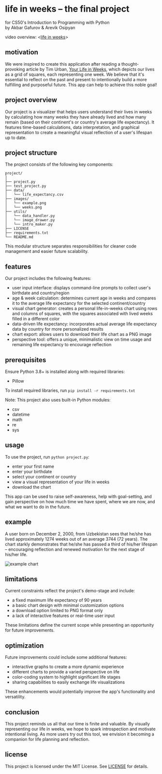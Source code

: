 # life in weeks – the final project
for CS50's Introduction to Programming with Python <br>
by Akbar Gafurov & Arevik Osipyan

video overview: <[life in weeks](https://youtu.be/FDV3obZF4H4)>

## motivation
We were inspired to create this application after reading a thought-provoking article by Tim Urban, [Your Life in Weeks](https://waitbutwhy.com/2014/05/life-weeks.html), which depicts our lives as a grid of squares, each representing one week. We believe that it's essential to reflect on the past and present to intentionally build a more fulfilling and purposeful future. This app can help to achieve this noble goal!

## project overview
Our project is a visualizer that helps users understand their lives in weeks by calculating how many weeks they have already lived and how many remain (based on their continent's or country's average life expectancy). It features time-based calculations, data interpretation, and graphical representation to create a meaningful visual reflection of a user's lifespan up to date.

## project structure
The project consists of the following key components:
```
project/
│
├── project.py
├── test_project.py
├── data/
│   └── life_expectancy.csv
├── images/
│   └── example.png
│   └── weeks.png
├── utils/
│   └── data_handler.py
│   └── image_drawer.py
│   └── intro_maker.py
├── LICENSE
├── requirements.txt
└── README.md
```
This modular structure separates responsibilities for cleaner code management and easier future scalability.

## features
Our project includes the following features:
* user input interface: displays command-line prompts to collect user's birthdate and country/region
* age & week calculation: determines current age in weeks and compares it to the average life expectancy for the selected continent/country
* visual chart generator: creates a personal life-in-weeks chart using rows and columns of squares, with the squares associated with lived weeks filled in a different color
* data-driven life expectancy: incorporates actual average life expectancy data by country for more personalized results
* chart export: allows users to download their life chart as a PNG image
* perspective tool: offers a unique, minimalistic view on time usage and remaining life expectancy to encourage reflection

## prerequisites
Ensure Python 3.8+ is installed along with required libraries:
* Pillow

To install required libraries, run `pip install -r requirements.txt`

Note: This project also uses built-in Python modules:
* csv
* datetime
* math
* re
* sys

## usage
To use the project, run `python project.py`:
* enter your first name
* enter your birthdate
* select your continent or country
* view a visual representation of your life in weeks
* download the chart

This app can be used to raise self-awareness, help with goal-setting, and gain perspective on how much time we have spent, where we are now, and what we want to do in the future.

## example
A user born on December 2, 2000, from Uzbekistan sees that he/she has lived approximately 1274 weeks out of an average 3744 (72 years). The chart starkly demonstrates that he/she has passed a third of his/her lifespan – encouraging reflection and renewed motivation for the next stage of his/her life.

![example chart](../project/images/example.png)

## limitations
Current constraints reflect the project's demo-stage and include:
* a fixed maximum life expectancy of 90 years
* a basic chart design with minimal customization options
* a download option limited to PNG format only
* a lack of interactive features or real-time user input

These limitations define the current scope while presenting an opportunity for future improvements.

## optimization
Future improvements could include some additional features:
* interactive graphs to create a more dynamic experience
* different charts to provide a varied perspective on life
* color-coding system to highlight significant life stages
* sharing capabilities to easily exchange life visualizations

These enhancements would potentially improve the app's functionality and versatility.

## conclusion
This project reminds us all that our time is finite and valuable. By visually representing our life in weeks, we hope to spark introspection and motivate intentional living. As more users try out this tool, we envision it becoming a companion for life planning and reflection.

## license
This project is licensed under the MIT License. See [LICENSE](./LICENSE) for details.
